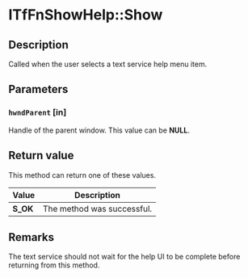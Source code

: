 # ITfFnShowHelp::Show

## Description

Called when the user selects a text service help menu item.

## Parameters

### `hwndParent` [in]

Handle of the parent window. This value can be **NULL**.

## Return value

This method can return one of these values.

| Value | Description |
| --- | --- |
| **S_OK** | The method was successful. |

## Remarks

The text service should not wait for the help UI to be complete before returning from this method.